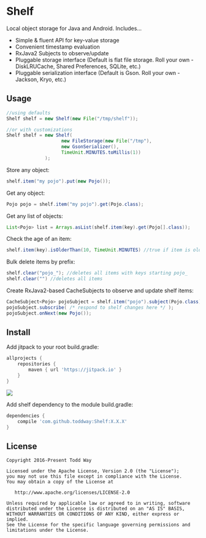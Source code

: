 # Shelf
Local object storage for Java and Android.  Includes...

- Simple & fluent API for key-value storage
- Convenient timestamp evaluation
- RxJava2 Subjects to observe/update
- Pluggable storage interface (Default is flat file storage. Roll your own - DiskLRUCache, Shared Preferences, SQLite, etc.)
- Pluggable serialization interface (Default is Gson.  Roll your own - Jackson, Kryo, etc.)
 
 
## Usage

```java
//using defaults
Shelf shelf = new Shelf(new File("/tmp/shelf"));

//or with customizations
Shelf shelf = new Shelf(
                    new FileStorage(new File("/tmp"), 
                    new GsonSerializer(), 
                    TimeUnit.MINUTES.toMillis(1))
              );
```

Store any object:
```java
shelf.item("my pojo").put(new Pojo());
```
Get any object:
```java
Pojo pojo = shelf.item("my pojo").get(Pojo.class);
```

Get any list of objects:
```java
List<Pojo> list = Arrays.asList(shelf.item(key).get(Pojo[].class));
```

Check the age of an item:
```java
shelf.item(key).isOlderThan(10, TimeUnit.MINUTES) //true if item is older than 10 min or does not exist, false otherwise
```


Bulk delete items by prefix:
```java
shelf.clear("pojo_"); //deletes all items with keys starting pojo_
shelf.clear("") //deletes all items
```


Create RxJava2-based CacheSubjects to observe and update shelf items:
```java
CacheSubject<Pojo> pojoSubject = shelf.item("pojo").subject(Pojo.class);
pojoSubject.subscribe( /* respond to shelf changes here */ );
pojoSubject.onNext(new Pojo()); 
```

## Install
Add jitpack to your root build.gradle:

```groovy
allprojects {
    repositories {
        maven { url 'https://jitpack.io' }
    }
}
```
[![](https://jitpack.io/v/toddway/Shelf.svg)](https://jitpack.io/#toddway/Shelf)

Add shelf dependency to the module build.gradle:

```groovy
dependencies {
    compile 'com.github.toddway:Shelf:X.X.X'
}
```    



License
-------

    Copyright 2016-Present Todd Way

    Licensed under the Apache License, Version 2.0 (the "License");
    you may not use this file except in compliance with the License.
    You may obtain a copy of the License at

       http://www.apache.org/licenses/LICENSE-2.0

    Unless required by applicable law or agreed to in writing, software
    distributed under the License is distributed on an "AS IS" BASIS,
    WITHOUT WARRANTIES OR CONDITIONS OF ANY KIND, either express or implied.
    See the License for the specific language governing permissions and
    limitations under the License.